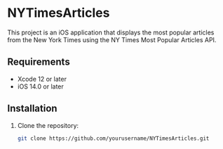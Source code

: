 # NYTimesArticles

This project is an iOS application that displays the most popular articles from the New York Times using the NY Times Most Popular Articles API.

## Requirements

- Xcode 12 or later
- iOS 14.0 or later

## Installation

1. Clone the repository:
   ```bash
   git clone https://github.com/yourusername/NYTimesArticles.git
